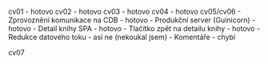 cv01 - hotovo
cv02 - hotovo
cv03 - hotovo
cv04 - hotovo
cv05/cv06 - Zprovoznění komunikace na CDB - hotovo
          - Produkční server (Guinicorn) - hotovo
          - Detail knihy SPA - hotovo
          - Tlačítko zpět na detailu knihy - hotovo
          - Redukce datového toku - asi ne (nekoukal jsem)
          - Komentáře - chybí

cv07